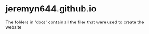 # jeremyn644.github.io
The folders in 'docs' contain all the files that were used to create the website

